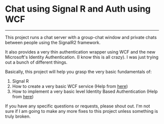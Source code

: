 # Chat using Signal R and Auth using WCF
---
This project runs a chat server with a group-chat window and private chats between people using the SignalR2 framework.

It also provides a very thin authentication wrapper using WCF and the new Microsoft's Identity Authentication. (I know this is all crazy). I was just trying out a bunch of different things.

Basically, this project will help you grasp the very basic fundamentals of:
1. Signal R
2. How to create a very basic WCF service (Help from [here](http://www.codeproject.com/Articles/531332/Implementing-a-Basic-Hello-World-WCF-Service-v))
3. How to implement a very basic level Identity Based Authentication (Help from [here](http://www.khalidabuhakmeh.com/asp-net-mvc-5-authentication-breakdown-part-deux))

If you have any specific questions or requests, please shout out.
I'm not sure if I am going to make any more fixes to this project unless something is truly broken.

